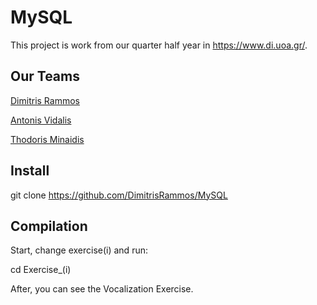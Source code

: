 # MySQL
This project is work from our quarter half year in https://www.di.uoa.gr/.

## Our Teams

[Dimitris Rammos](https://github.com/DimitrisRammos)

[Antonis Vidalis](https://github.com/sdi1900024)

[Thodoris Minaidis](https://github.com/tminaidis9)

## Install

git clone https://github.com/DimitrisRammos/MySQL

## Compilation

Start, change exercise(i) and run:

cd Exercise_(i)

After, you can see the Vocalization Exercise.
